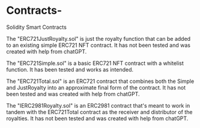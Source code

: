 # Contracts-
Solidity Smart Contracts 

The "ERC721JustRoyalty.sol" is just the royalty function that can be added to an existing simple ERC721 NFT contract. It has not been tested and was created with help from chatGPT. 

The "ERC721Simple.sol" is a basic ERC721 NFT contract with a whitelist function. It has been tested and works as intended. 

The "ERC721Total.sol" is an ERC721 contract that combines both the Simple and JustRoyalty into an approximate final form of the contract. It has not been tested and was created with help from chatGPT. 

The "IERC2981Royalty.sol" is an ERC2981 contract that's meant to work in tandem with the ERC721Total contract as the receiver and distributor of the royalties. It has not been tested and was created with help from chatGPT. 
